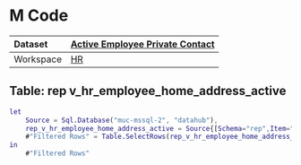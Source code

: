 



# M Code

|Dataset|[Active Employee Private Contact](./../Active-Employee-Private-Contact.md)|
| :--- | :--- |
|Workspace|[HR](../../Workspaces/HR.md)|

## Table: rep v_hr_employee_home_address_active


```m
let
    Source = Sql.Database("muc-mssql-2", "datahub"),
    rep_v_hr_employee_home_address_active = Source{[Schema="rep",Item="v_hr_employee_home_address_active"]}[Data],
    #"Filtered Rows" = Table.SelectRows(rep_v_hr_employee_home_address_active, each ([company_id] = "01" or [company_id] = "12"))
in
    #"Filtered Rows"
```

